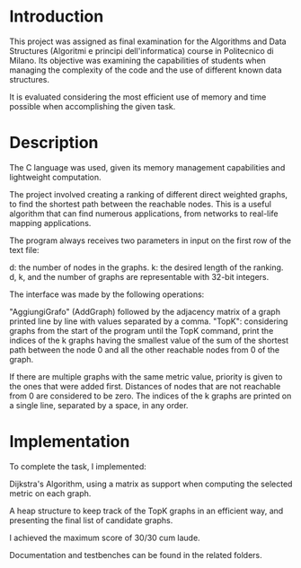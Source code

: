 # Introduction

This project was assigned as final examination for the Algorithms and Data Structures (Algoritmi e principi dell'informatica) course in Politecnico di Milano. Its objective was examining the capabilities of students when managing the complexity of the code and the use of different known data structures.

It is evaluated considering the most efficient use of memory and time possible when accomplishing the given task.

# Description

The C language was used, given its memory management capabilities and lightweight computation.

The project involved creating a ranking of different direct weighted graphs, to find the shortest path between the reachable nodes. This is a useful algorithm that can find numerous applications, from networks to real-life mapping applications. 

The program always receives two parameters in input on the first row of the text file:

d: the number of nodes in the graphs.
k: the desired length of the ranking. d, k, and the number of graphs are representable with 32-bit integers.

The interface was made by the following operations:

"AggiungiGrafo" (AddGraph) followed by the adjacency matrix of a graph printed line by line with values separated by a comma.
"TopK": considering graphs from the start of the program until the TopK command, print the indices of the k graphs having the smallest value of the sum of the shortest path between the node 0 and all the other reachable nodes from 0 of the graph. 

If there are multiple graphs with the same metric value, priority is given to the ones that were added first. Distances of nodes that are not reachable from 0 are considered to be zero. The indices of the k graphs are printed on a single line, separated by a space, in any order.

# Implementation

To complete the task, I implemented:

Dijkstra's Algorithm, using a matrix as support when computing the selected metric on each graph.

A heap structure to keep track of the TopK graphs in an efficient way, and presenting the final list of candidate graphs.

I achieved the maximum score of 30/30 cum laude.


Documentation and testbenches can be found in the related folders.
